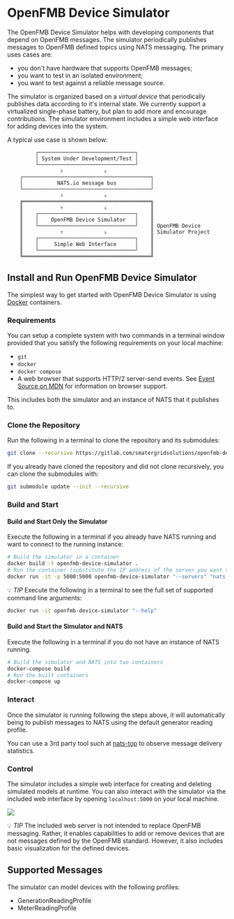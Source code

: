 # OpenFMB Device Simulator

The OpenFMB Device Simulator helps with developing components that depend on
OpenFMB messages. The simulator periodically publishes messages to OpenFMB
defined topics using NATS messaging. The primary uses cases are:

* you don't have hardware that supports OpenFMB messages;
* you want to test in an isolated environment;
* you want to test against a reliable message source.

The simulator is organized based on a *virtual device* that periodically
publishes data according to it's internal state. We currently support a
virtualized single-phase battery, but plan to add more and encourage
contributions. The simulator environment includes a simple web interface for
adding devices into the system.

A typical use case is shown below:

```
         ┌───────────────────────────────┐
         │ System Under Development/Test │
         └───────────────────────────────┘
                 ⇑             ⇓
    ┌─────────────────────────────────────────┐
    │           NATS.io message bus           │
    └─────────────────────────────────────────┘
                 ⇑             ⇓
    ╔═════════════════════════════════════════╗
    ║            ⇑             ⇓              ║
    ║    ┌───────────────────────────────┐    ║
    ║    │    OpenFMB Device Simulator   │    ║
    ║    └───────────────────────────────┘    ║ OpenFMB Device
    ║            ⇑             ⇓              ║ Simulator Project
    ║    ┌───────────────────────────────┐    ║
    ║    │     Simple Web Interface      │    ║
    ║    └───────────────────────────────┘    ║
    ╚═════════════════════════════════════════╝
```

## Install and Run OpenFMB Device Simulator

The simplest way to get started with OpenFMB Device Simulator is using
[Docker](https://www.docker.com/) containers.

### Requirements

You can setup a complete system with two commands in a terminal window
provided that you satisfy the following requirements on your local machine:

* `git`
* `docker`
* `docker compose`
* A web browser that supports HTTP/2 server-send events. See
  [Event Source on MDN](https://developer.mozilla.org/en-US/docs/Web/API/Server-sent_events/Using_server-sent_events#EventSource)
  for information on browser support.

This includes both the simulator and an instance of NATS that it publishes to.

### Clone the Repository

Run the following in a terminal to clone the repository and its submodules:

```sh
git clone --recursive https://gitlab.com/smatergridsolutions/openfmb-device-simulator.git
```

If you already have cloned the repository and did not clone recursively, you can
clone the submodules with:

```sh
git submodule update --init --recursive
```

### Build and Start

#### Build and Start Only the Simulator

Execute the following in a terminal if you already have NATS running and want
to connect to the running instance:

```sh
# Build the simulator in a container
docker build -t openfmb-device-simulator .
# Run the container (substitute the IP address of the server you want to connect to)
docker run -it -p 5000:5000 openfmb-device-simulator "--servers" "nats://127.0.0.1:4222" "--verbose"
```

💡 *TIP* Execute the following in a terminal to see the full set of supported
command line arguments:

```sh
docker run -it openfmb-device-simulator "--help"
```

#### Build and Start the Simulator and NATS

Execute the following in a terminal if you do not have an instance of NATS
running.

```sh
# Build the simulator and NATS into two containers
docker-compose build
# Run the built containers
docker-compose up
```

### Interact

Once the simulator is running following the steps above, it will automatically
being to publish messages to NATS using the default generator reading profile.

You can use a 3rd party tool such at
[nats-top](https://github.com/nats-io/nats-top) to observe message delivery
statistics. 

### Control

The simulator includes a simple web interface for creating and deleting
simulated models at runtime. You can also interact with the simulator via the
included web interface by opening `localhost:5000` on your local machine.

![](web-front-end.png)

💡 *TIP* The included web server is not intended to replace OpenFMB messaging.
Rather, it enables capabilities to add or remove devices that are not messages
defined by the OpenFMB standard. However, it also includes basic visualization
for the defined devices.

## Supported Messages

The simulator can model devices with the following profiles:

* GenerationReadingProfile
* MeterReadingProfile
